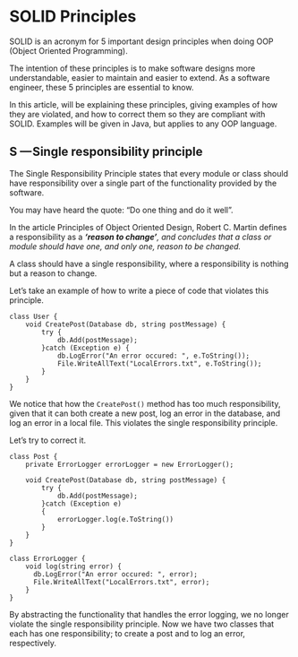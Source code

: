 # SOLID Principles

SOLID is an acronym for 5 important design principles when doing OOP (Object Oriented Programming).

The intention of these principles is to make software designs more understandable, easier to maintain and easier to extend.
As a software engineer, these 5 principles are essential to know.

In this article, will be explaining these principles, giving examples of how they are violated, and how to correct them so they are compliant with SOLID. Examples will be given in Java, but applies to any OOP language.

## S — Single responsibility principle

The Single Responsibility Principle states that every module or class should have responsibility over a single part of the functionality  provided by the software.

You may have heard the quote: “Do one thing and do it well”.

In the article Principles of Object Oriented Design, Robert C. Martin defines a responsibility as a *__‘reason to change’__, and concludes that a class or module should have one, and only one, reason to be changed.*

A class should have a single responsibility, where a responsibility is nothing but a reason to change.

Let’s take an example of how to write a piece of code that violates this principle.

```
class User {
    void CreatePost(Database db, string postMessage) {
        try {
            db.Add(postMessage);
        }catch (Exception e) {
            db.LogError("An error occured: ", e.ToString());
            File.WriteAllText("LocalErrors.txt", e.ToString());
        }
    }
}
```

We notice that how the `CreatePost()` method has too much responsibility, given that it can both create a new post, log an error in the database, and log an error in a local file. This violates the single responsibility principle.

Let’s try to correct it.

```
class Post {
    private ErrorLogger errorLogger = new ErrorLogger();

    void CreatePost(Database db, string postMessage) {
        try {
            db.Add(postMessage);
        }catch (Exception e)
        {
            errorLogger.log(e.ToString())
        }
    }
}

class ErrorLogger {
    void log(string error) {
      db.LogError("An error occured: ", error);
      File.WriteAllText("LocalErrors.txt", error);
    }
}
```

By abstracting the functionality that handles the error logging, we no longer violate the single responsibility principle.
Now we have two classes that each has one responsibility; to create a post and to log an error, respectively.

